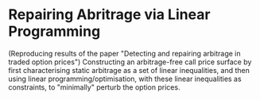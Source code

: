 # Repairing Abritrage via Linear Programming
(Reproducing results of the paper "Detecting and repairing arbitrage in traded option prices") Constructing an arbitrage-free call price surface by first characterising static arbitrage as a set of linear inequalities, and then using linear programming/optimisation, with these linear inequalities as constraints, to "minimally" perturb the option prices.
